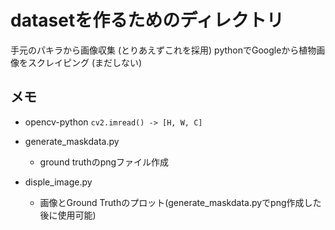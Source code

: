 # datasetを作るためのディレクトリ

手元のパキラから画像収集 (とりあえずこれを採用)
pythonでGoogleから植物画像をスクレイピング (まだしない)

## メモ
* opencv-python
`cv2.imread() -> [H, W, C]`

* generate_maskdata.py
    * ground truthのpngファイル作成

* disple_image.py
    * 画像とGround Truthのプロット(generate_maskdata.pyでpng作成した後に使用可能)